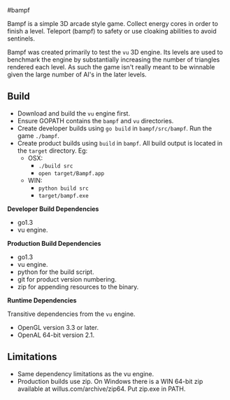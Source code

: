 <!-- Copyright © 2013-2014 Galvanized Logic Inc.                       -->
<!-- Use is governed by a BSD-style license found in the LICENSE file. -->

#bampf

Bampf is a simple 3D arcade style game. Collect energy cores in order to finish
a level. Teleport (bampf) to safety or use cloaking abilities to avoid sentinels.

Bampf was created primarily to test the ``vu`` 3D engine. Its levels are used to
benchmark the engine by substantially increasing the number of triangles rendered
each level. As such the game isn't really meant to be winnable given the large
number of AI's in the later levels.

Build
-----

* Download and build the ``vu`` engine first. 
* Ensure GOPATH contains the ``bampf`` and ``vu`` directories.
* Create developer builds using ``go build`` in ``bampf/src/bampf``.
  Run the game ``./bampf``.
* Create product builds using ``build`` in ``bampf``. All build output
  is located in the ``target`` directory. Eg:
    * OSX:
        * ``./build src``
        * ``open target/Bampf.app``
    * WIN:
        * ``python build src``
        * ``target/bampf.exe``

**Developer Build Dependencies**

* go1.3
* vu engine.

**Production Build Dependencies**

* go1.3
* vu engine.
* python for the build script.
* git for product version numbering.
* zip for appending resources to the binary.

**Runtime Dependencies**

Transitive dependencies from the ``vu`` engine.

* OpenGL version 3.3 or later.
* OpenAL 64-bit version 2.1.

Limitations
-----------

* Same dependency limitations as the vu engine.
* Production builds use zip. On Windows there is a WIN 64-bit zip available at
  willus.com/archive/zip64. Put zip.exe in PATH.
